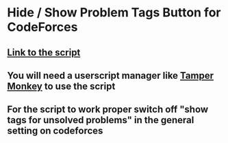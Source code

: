 # Hide / Show Problem Tags Button for CodeForces

## [Link to the script](https://github.com/vishalagrawal22/tag-hider-codeforces/raw/main/script.user.js)

## You will need a userscript manager like [Tamper Monkey](https://www.tampermonkey.net/) to use the script

## For the script to work proper **switch off** "show tags for unsolved problems" in the general setting on codeforces
